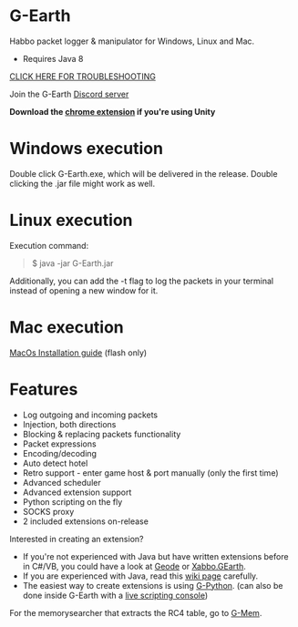 # G-Earth
Habbo packet logger & manipulator for Windows, Linux and Mac.

- Requires Java 8

[CLICK HERE FOR TROUBLESHOOTING](https://github.com/sirjonasxx/G-Earth/wiki/Troubleshooting)

Join the G-Earth [Discord server](https://discord.gg/AVkcF8y)

**Download the [chrome extension](https://chrome.google.com/webstore/detail/g-chrome/cdjgbghobmfmfcenhoahgfnfpcadddag) if you're using Unity**

# Windows execution
Double click G-Earth.exe, which will be delivered in the release. Double clicking the .jar file might work as well.

# Linux execution
Execution command:
> $ java -jar G-Earth.jar 

Additionally, you can add the -t flag to log the packets in your terminal instead of opening a new window for it.

# Mac execution
[MacOs Installation guide](https://github.com/sirjonasxx/G-Earth/wiki/macOs-Installation-guide) (flash only)

# Features
* Log outgoing and incoming packets
* Injection, both directions
* Blocking & replacing packets functionality
* Packet expressions
* Encoding/decoding
* Auto detect hotel
* Retro support - enter game host & port manually (only the first time)
* Advanced scheduler
* Advanced extension support
* Python scripting on the fly
* SOCKS proxy
* 2 included extensions on-release

Interested in creating an extension?
* If you're not experienced with Java but have written extensions before in C#/VB, you could have a look at [Geode](https://github.com/LilithRainbows/Geode) or [Xabbo.GEarth](https://github.com/b7c/Xabbo.GEarth).
* If you are experienced with Java, read this [wiki page](https://github.com/sirjonasxx/G-Earth/wiki/Extensions) carefully.
* The easiest way to create extensions is using [G-Python](https://github.com/sirjonasxx/G-Python). (can also be done inside G-Earth with a [live scripting console](https://github.com/sirjonasxx/G-Earth/wiki/G-Python-qtConsole))

For the memorysearcher that extracts the RC4 table, go to [G-Mem](https://github.com/sirjonasxx/G-Mem).
